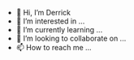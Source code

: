 - 👋 Hi, I’m Derrick
- 👀 I’m interested in ...
- 🌱 I’m currently learning ...
- 💞️ I’m looking to collaborate on ...
- 📫 How to reach me ...

<!---
kusoderrick/kusoderrick is a ✨ special ✨ repository because its `README.md` (this file) appears on your GitHub profile.
You can click the Preview link to take a look at your changes.
--->

